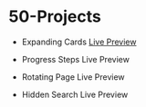 # 50-Projects

* Expanding Cards <a href="https://sanky2020.github.io/50-Projects/Day1%20-%20Expanding%20Cards/" target="_blank">Live Preview</a>

* Progress Steps Live Preview

* Rotating Page Live Preview

* Hidden Search Live Preview
